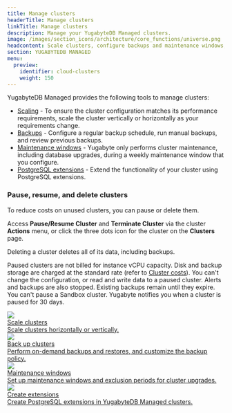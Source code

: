 ```yaml
---
title: Manage clusters
headerTitle: Manage clusters
linkTitle: Manage clusters
description: Manage your YugabyteDB Managed clusters.
image: /images/section_icons/architecture/core_functions/universe.png
headcontent: Scale clusters, configure backups and maintenance windows, and pause or delete clusters.
section: YUGABYTEDB MANAGED
menu:
  preview:
    identifier: cloud-clusters
    weight: 150
---
```


YugabyteDB Managed provides the following tools to manage clusters:

- [Scaling](configure-clusters/) - To ensure the cluster configuration matches its performance requirements, scale the cluster vertically or horizontally as your requirements change.
- [Backups](backup-clusters/) - Configure a regular backup schedule, run manual backups, and review previous backups.
- [Maintenance windows](cloud-maintenance/) - Yugabyte only performs cluster maintenance, including database upgrades, during a weekly maintenance window that you configure.
- [PostgreSQL extensions](add-extensions/) - Extend the functionality of your cluster using PostgreSQL extensions.

### Pause, resume, and delete clusters

To reduce costs on unused clusters, you can pause or delete them.

Access **Pause/Resume Cluster** and **Terminate Cluster** via the cluster **Actions** menu, or click the three dots icon for the cluster on the **Clusters** page.

Deleting a cluster deletes all of its data, including backups.

Paused clusters are not billed for instance vCPU capacity. Disk and backup storage are charged at the standard rate (refer to [Cluster costs](../cloud-admin/cloud-billing-costs/#paused-cluster-costs)). You can't change the configuration, or read and write data to a paused cluster. Alerts and backups are also stopped. Existing backups remain until they expire. You can't pause a Sandbox cluster. Yugabyte notifies you when a cluster is paused for 30 days.

<div class="row">

  <div class="col-12 col-md-6 col-lg-12 col-xl-6">
    <a class="section-link icon-offset" href="configure-clusters/">
      <div class="head">
        <img class="icon" src="/images/section_icons/deploy/enterprise/administer.png" aria-hidden="true" />
        <div class="title">Scale clusters</div>
      </div>
      <div class="body">
        Scale clusters horizontally or vertically.
      </div>
    </a>
  </div>

  <div class="col-12 col-md-6 col-lg-12 col-xl-6">
    <a class="section-link icon-offset" href="backup-clusters/">
      <div class="head">
        <img class="icon" src="/images/section_icons/manage/backup.png" aria-hidden="true" />
        <div class="title">Back up clusters</div>
      </div>
      <div class="body">
        Perform on-demand backups and restores, and customize the backup policy.
      </div>
    </a>
  </div>

  <div class="col-12 col-md-6 col-lg-12 col-xl-6">
    <a class="section-link icon-offset" href="cloud-maintenance/">
      <div class="head">
        <img class="icon" src="/images/section_icons/manage/backup.png" aria-hidden="true" />
        <div class="title">Maintenance windows</div>
      </div>
      <div class="body">
        Set up maintenance windows and exclusion periods for cluster upgrades.
      </div>
    </a>
  </div>

  <div class="col-12 col-md-6 col-lg-12 col-xl-6">
    <a class="section-link icon-offset" href="add-extensions/">
      <div class="head">
        <img class="icon" src="/images/section_icons/explore/administer.png" aria-hidden="true" />
        <div class="title">Create extensions</div>
      </div>
      <div class="body">
        Create PostgreSQL extensions in YugabyteDB Managed clusters.
      </div>
    </a>
  </div>

</div>
